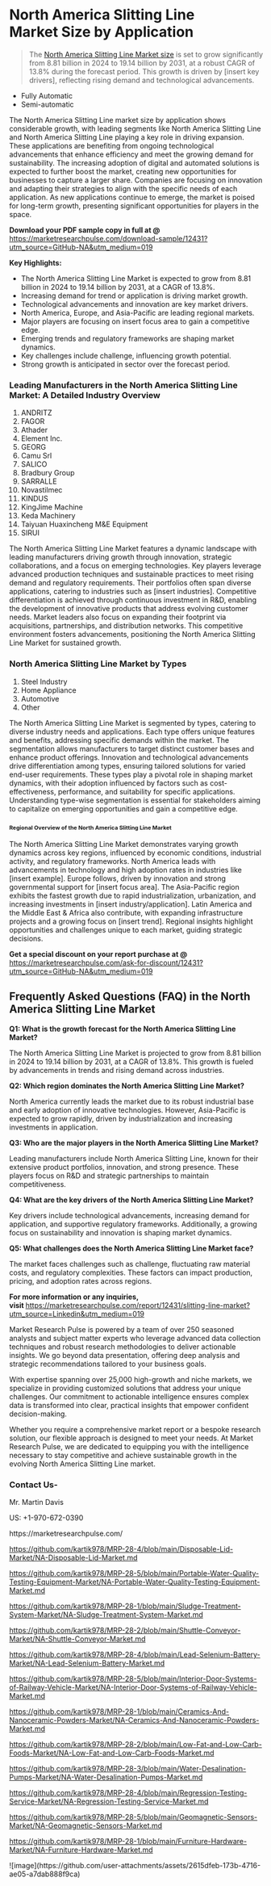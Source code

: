 <h1>North America Slitting Line Market&nbsp;Size by Application</h1><blockquote><p>The <a href="https://marketresearchpulse.com/download-sample/12431?utm_source=GitHub-NA&amp;utm_medium=019">North America Slitting Line Market size</a> is set to grow significantly from 8.81 billion in 2024 to 19.14 billion by 2031, at a robust CAGR of 13.8% during the forecast period. This growth is driven by [insert key drivers], reflecting rising demand and technological advancements.</p></blockquote><ul><li>Fully Automatic<li> Semi-automatic</li></ul><p>The North America Slitting Line market size by application shows considerable growth, with leading segments like North America Slitting Line and North America Slitting Line playing a key role in driving expansion. These applications are benefiting from ongoing technological advancements that enhance efficiency and meet the growing demand for sustainability. The increasing adoption of digital and automated solutions is expected to further boost the market, creating new opportunities for businesses to capture a larger share. Companies are focusing on innovation and adapting their strategies to align with the specific needs of each application. As new applications continue to emerge, the market is poised for long-term growth, presenting significant opportunities for players in the space.</p><p><strong>Download your PDF sample copy in full at @ </strong><a href="https://marketresearchpulse.com/download-sample/12431?utm_source=GitHub-NA&amp;utm_medium=019">https://marketresearchpulse.com/download-sample/12431?utm_source=GitHub-NA&amp;utm_medium=019</a></p><p><strong>Key Highlights: </strong></p><ul><li>The North America Slitting Line Market is expected to grow from 8.81 billion in 2024 to 19.14 billion by 2031, at a CAGR of 13.8%.</li><li>Increasing demand for trend or application is driving market growth.</li><li>Technological advancements and innovation are key market drivers.</li><li>North America, Europe, and Asia-Pacific are leading regional markets.</li><li>Major players are focusing on insert focus area to gain a competitive edge.</li><li>Emerging trends and regulatory frameworks are shaping market dynamics.</li><li>Key challenges include challenge, influencing growth potential.</li><li>Strong growth is anticipated in sector over the forecast period.</li></ul><h3>Leading Manufacturers in the North America Slitting Line Market: A Detailed Industry Overview</h3><ol><li>ANDRITZ</li><li>FAGOR</li><li>Athader</li><li>Element Inc.</li><li>GEORG</li><li>Camu Srl</li><li>SALICO</li><li>Bradbury Group</li><li>SARRALLE</li><li>Novastilmec</li><li>KINDUS</li><li>KingJime Machine</li><li>Keda Machinery</li><li>Taiyuan Huaxincheng M&E Equipment</li><li>SIRUI</li></ol><div class="flex max-w-full flex-col flex-grow"><div class="min-h-8 text-message flex w-full flex-col items-end gap-2 whitespace-normal break-words [.text-message+&amp;]:mt-5" dir="auto" data-message-author-role="assistant" data-message-id="fd8432e4-4910-450d-b182-61b7bfb0a01f" data-message-model-slug="gpt-4o"><div class="flex w-full flex-col gap-1 empty:hidden first:pt-[3px]"><div class="markdown prose w-full break-words dark:prose-invert light"><p>The North America Slitting Line Market features a dynamic landscape with leading manufacturers driving growth through innovation, strategic collaborations, and a focus on emerging technologies. Key players leverage advanced production techniques and sustainable practices to meet rising demand and regulatory requirements. Their portfolios often span diverse applications, catering to industries such as [insert industries]. Competitive differentiation is achieved through continuous investment in R&amp;D, enabling the development of innovative products that address evolving customer needs. Market leaders also focus on expanding their footprint via acquisitions, partnerships, and distribution networks. This competitive environment fosters advancements, positioning the North America Slitting Line Market for sustained growth.</p></div></div></div></div><h3>North America Slitting Line Market by Types</h3><ol><li>Steel Industry<li> Home Appliance<li> Automotive<li> Other</li></ol><div class="flex max-w-full flex-col flex-grow"><div class="min-h-8 text-message flex w-full flex-col items-end gap-2 whitespace-normal break-words [.text-message+&amp;]:mt-5" dir="auto" data-message-author-role="assistant" data-message-id="084470be-0bb7-4664-bddf-5156b4f41249" data-message-model-slug="gpt-4o-mini"><div class="flex w-full flex-col gap-1 empty:hidden first:pt-[3px]"><div class="markdown prose w-full break-words dark:prose-invert light"><p>The North America Slitting Line Market is segmented by types, catering to diverse industry needs and applications. Each type offers unique features and benefits, addressing specific demands within the market. The segmentation allows manufacturers to target distinct customer bases and enhance product offerings. Innovation and technological advancements drive differentiation among types, ensuring tailored solutions for varied end-user requirements. These types play a pivotal role in shaping market dynamics, with their adoption influenced by factors such as cost-effectiveness, performance, and suitability for specific applications. Understanding type-wise segmentation is essential for stakeholders aiming to capitalize on emerging opportunities and gain a competitive edge.</p></div></div></div></div><h3><span style="font-size: 11px;">Regional Overview of the North America Slitting Line Market</span></h3><div class="flex max-w-full flex-col flex-grow"><div class="min-h-8 text-message flex w-full flex-col items-end gap-2 whitespace-normal break-words [.text-message+&amp;]:mt-5" dir="auto" data-message-author-role="assistant" data-message-id="e9038762-ce64-4e30-91c9-9bd413514231" data-message-model-slug="gpt-4o-mini"><div class="flex w-full flex-col gap-1 empty:hidden first:pt-[3px]"><div class="markdown prose w-full break-words dark:prose-invert light"><p>The North America Slitting Line Market demonstrates varying growth dynamics across key regions, influenced by economic conditions, industrial activity, and regulatory frameworks. North America leads with advancements in technology and high adoption rates in industries like [insert example]. Europe follows, driven by innovation and strong governmental support for [insert focus area]. The Asia-Pacific region exhibits the fastest growth due to rapid industrialization, urbanization, and increasing investments in [insert industry/application]. Latin America and the Middle East &amp; Africa also contribute, with expanding infrastructure projects and a growing focus on [insert trend]. Regional insights highlight opportunities and challenges unique to each market, guiding strategic decisions.</p></div></div></div></div><p><strong>Get a special discount on your report purchase at @ </strong><a href="https://marketresearchpulse.com/ask-for-discount/12431?utm_source=GitHub-NA&amp;utm_medium=019">https://marketresearchpulse.com/ask-for-discount/12431?utm_source=GitHub-NA&amp;utm_medium=019</a></p><h2>Frequently Asked Questions (FAQ) in the North America Slitting Line Market</h2><p><strong>Q1: What is the growth forecast for the North America Slitting Line Market?</strong></p><p>The North America Slitting Line Market is projected to grow from 8.81 billion in 2024 to 19.14 billion by 2031, at a CAGR of 13.8%. This growth is fueled by advancements in trends and rising demand across industries.</p><p><strong>Q2: Which region dominates the North America Slitting Line Market?</strong></p><p>North America currently leads the market due to its robust industrial base and early adoption of innovative technologies. However, Asia-Pacific is expected to grow rapidly, driven by industrialization and increasing investments in application.</p><p><strong>Q3: Who are the major players in the North America Slitting Line Market?</strong></p><p>Leading manufacturers include North America Slitting Line, known for their extensive product portfolios, innovation, and strong presence. These players focus on R&amp;D and strategic partnerships to maintain competitiveness.</p><p><strong>Q4: What are the key drivers of the North America Slitting Line Market?</strong></p><p>Key drivers include technological advancements, increasing demand for application, and supportive regulatory frameworks. Additionally, a growing focus on sustainability and innovation is shaping market dynamics.</p><p><strong>Q5: What challenges does the North America Slitting Line Market face?</strong></p><p>The market faces challenges such as challenge, fluctuating raw material costs, and regulatory complexities. These factors can impact production, pricing, and adoption rates across regions.</p><p><strong>For more information or any inquiries, visit&nbsp;</strong><a href="https://marketresearchpulse.com/report/12431/slitting-line-market?utm_source=Linkedin&utm_medium=019">https://marketresearchpulse.com/report/12431/slitting-line-market?utm_source=Linkedin&utm_medium=019</a></p><p>Market Research Pulse is powered by a team of over 250 seasoned analysts and subject matter experts who leverage advanced data collection techniques and robust research methodologies to deliver actionable insights. We go beyond data presentation, offering deep analysis and strategic recommendations tailored to your business goals.</p><p>With expertise spanning over 25,000 high-growth and niche markets, we specialize in providing customized solutions that address your unique challenges. Our commitment to actionable intelligence ensures complex data is transformed into clear, practical insights that empower confident decision-making.</p><p>Whether you require a comprehensive market report or a bespoke research solution, our flexible approach is designed to meet your needs. At Market Research Pulse, we are dedicated to equipping you with the intelligence necessary to stay competitive and achieve sustainable growth in the evolving North America Slitting Line market.</p><h3><strong>Contact Us-</strong></h3><p>Mr. Martin Davis</p><p>US: +1-970-672-0390</p><p>https://marketresearchpulse.com/</p><p><a href="https://github.com/kartik978/MRP-28-4/blob/main/Disposable-Lid-Market/NA-Disposable-Lid-Market.md">https://github.com/kartik978/MRP-28-4/blob/main/Disposable-Lid-Market/NA-Disposable-Lid-Market.md</a></p><p><a href="https://github.com/kartik978/MRP-28-5/blob/main/Portable-Water-Quality-Testing-Equipment-Market/NA-Portable-Water-Quality-Testing-Equipment-Market.md">https://github.com/kartik978/MRP-28-5/blob/main/Portable-Water-Quality-Testing-Equipment-Market/NA-Portable-Water-Quality-Testing-Equipment-Market.md</a></p><p><a href="https://github.com/kartik978/MRP-28-1/blob/main/Sludge-Treatment-System-Market/NA-Sludge-Treatment-System-Market.md">https://github.com/kartik978/MRP-28-1/blob/main/Sludge-Treatment-System-Market/NA-Sludge-Treatment-System-Market.md</a></p><p><a href="https://github.com/kartik978/MRP-28-2/blob/main/Shuttle-Conveyor-Market/NA-Shuttle-Conveyor-Market.md">https://github.com/kartik978/MRP-28-2/blob/main/Shuttle-Conveyor-Market/NA-Shuttle-Conveyor-Market.md</a></p><p><a href="https://github.com/kartik978/MRP-28-4/blob/main/Lead-Selenium-Battery-Market/NA-Lead-Selenium-Battery-Market.md">https://github.com/kartik978/MRP-28-4/blob/main/Lead-Selenium-Battery-Market/NA-Lead-Selenium-Battery-Market.md</a></p><p><a href="https://github.com/kartik978/MRP-28-5/blob/main/Interior-Door-Systems-of-Railway-Vehicle-Market/NA-Interior-Door-Systems-of-Railway-Vehicle-Market.md">https://github.com/kartik978/MRP-28-5/blob/main/Interior-Door-Systems-of-Railway-Vehicle-Market/NA-Interior-Door-Systems-of-Railway-Vehicle-Market.md</a></p><p><a href="https://github.com/kartik978/MRP-28-1/blob/main/Ceramics-And-Nanoceramic-Powders-Market/NA-Ceramics-And-Nanoceramic-Powders-Market.md">https://github.com/kartik978/MRP-28-1/blob/main/Ceramics-And-Nanoceramic-Powders-Market/NA-Ceramics-And-Nanoceramic-Powders-Market.md</a></p><p><a href="https://github.com/kartik978/MRP-28-2/blob/main/Low-Fat-and-Low-Carb-Foods-Market/NA-Low-Fat-and-Low-Carb-Foods-Market.md">https://github.com/kartik978/MRP-28-2/blob/main/Low-Fat-and-Low-Carb-Foods-Market/NA-Low-Fat-and-Low-Carb-Foods-Market.md</a></p><p><a href="https://github.com/kartik978/MRP-28-3/blob/main/Water-Desalination-Pumps-Market/NA-Water-Desalination-Pumps-Market.md">https://github.com/kartik978/MRP-28-3/blob/main/Water-Desalination-Pumps-Market/NA-Water-Desalination-Pumps-Market.md</a></p><p><a href="https://github.com/kartik978/MRP-28-4/blob/main/Regression-Testing-Service-Market/NA-Regression-Testing-Service-Market.md">https://github.com/kartik978/MRP-28-4/blob/main/Regression-Testing-Service-Market/NA-Regression-Testing-Service-Market.md</a></p><p><a href="https://github.com/kartik978/MRP-28-5/blob/main/Geomagnetic-Sensors-Market/NA-Geomagnetic-Sensors-Market.md">https://github.com/kartik978/MRP-28-5/blob/main/Geomagnetic-Sensors-Market/NA-Geomagnetic-Sensors-Market.md</a></p><p><a href="https://github.com/kartik978/MRP-28-1/blob/main/Furniture-Hardware-Market/NA-Furniture-Hardware-Market.md">https://github.com/kartik978/MRP-28-1/blob/main/Furniture-Hardware-Market/NA-Furniture-Hardware-Market.md</a></p>
![image](https://github.com/user-attachments/assets/2615dfeb-173b-4716-ae05-a7dab888f9ca)
